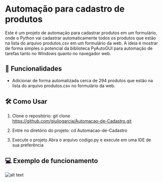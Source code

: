 # Automação para cadastro de produtos

Este é um projeto de automação para cadastrar produtos em um formulário, onde o Python vai cadastrar automaticamente todos os produtos que estão na lista do arquivo produtos.csv em um formulário da web. A ideia é mostrar de forma simples o potencial da biblioteca PyAutoGUI para automação de tarefas tanto no Windows quanto no navegador web.

## 🚀 Funcionalidades

- Adicionar de forma automatizada cerca de 294 produtos que estão na lista do arquivo produtos.csv no formulário da web.

## 🛠 Como Usar

1. Clone o repositório:
   git clone https://github.com/giuliogarcia/Automacao-de-Cadastro.git

2. Entre no diretório do projeto:
   cd Automacao-de-Cadastro

3. Execute o projeto
   Abra o arquivo codigo.py e execute em uma IDE de sua preferência

## 💻 Exemplo de funcionamento

![alt text](gif_automacao.gif)
